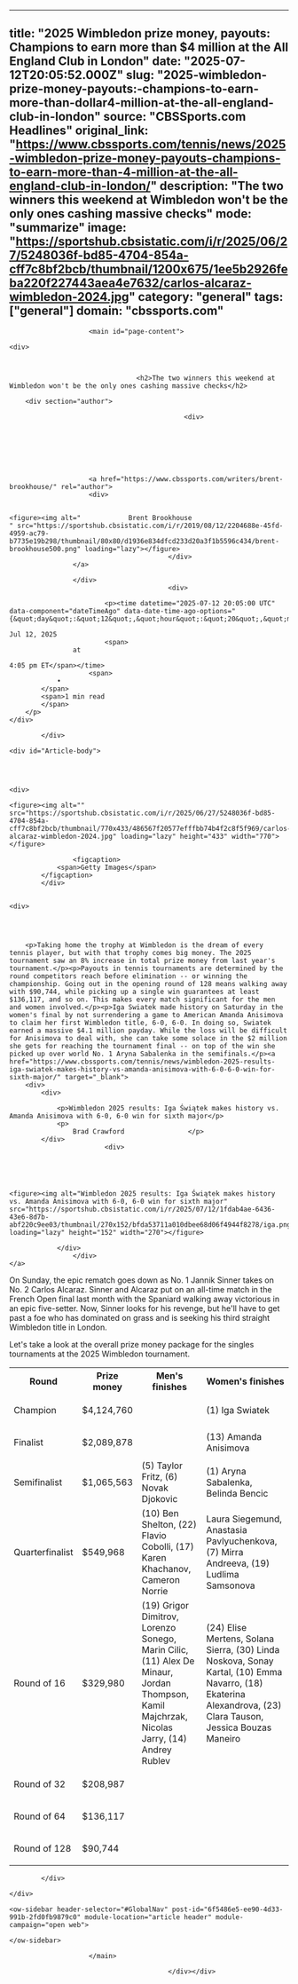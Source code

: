 ---
   title: "2025 Wimbledon prize money, payouts: Champions to earn more than $4 million at the All England Club in London"
   date: "2025-07-12T20:05:52.000Z"
   slug: "2025-wimbledon-prize-money-payouts:-champions-to-earn-more-than-dollar4-million-at-the-all-england-club-in-london"
   source: "CBSSports.com Headlines"
   original_link: "https://www.cbssports.com/tennis/news/2025-wimbledon-prize-money-payouts-champions-to-earn-more-than-4-million-at-the-all-england-club-in-london/"
   description: "The two winners this weekend at Wimbledon won't be the only ones cashing massive checks"
   mode: "summarize"
   image: "https://sportshub.cbsistatic.com/i/r/2025/06/27/5248036f-bd85-4704-854a-cff7c8bf2bcb/thumbnail/1200x675/1ee5b2926feba220f227443aea4e7632/carlos-alcaraz-wimbledon-2024.jpg"
   category: "general"
   tags: ["general"]
   domain: "cbssports.com"
  ---
  <div id="readability-page-1" class="page"><div id="Page-shell">
                        
                                                
                        

                            


                        <main id="page-content">
                                            







<div id="reading-list-items-container" data-metadata="league=tennis" data-reading-list-item="0" data-component="articleProgressBar" data-article-progress-bar-options="{&quot;device&quot;:&quot;desktop&quot;,&quot;isAbTestActive&quot;:false,&quot;mode&quot;:&quot;progress&quot;,&quot;showGamblingAds&quot;:true,&quot;taboolaFrequency&quot;:3}">
            

<article>
                                            
    <div>
                            
        

                                    <h2>The two winners this weekend at Wimbledon won't be the only ones cashing massive checks</h2>
                    
        <div section="author">
                                                            
                                                <div>
                                
                                                                            
    
                    
        
            
    
                        <a href="https://www.cbssports.com/writers/brent-brookhouse/" rel="author">
                        <div>
                                                                                                                        
        
    <figure><img alt="            Brent Brookhouse
    " src="https://sportshub.cbsistatic.com/i/r/2019/08/12/2204688e-45fd-4959-ac79-b7735e19b298/thumbnail/80x80/d1936e834dfcd233d20a3f1b5596c434/brent-brookhouse500.png" loading="lazy"></figure>
                                            </div>
                    </a>
            
                    </div>
                                            <div>
                                                                                    
                            <p><time datetime="2025-07-12 20:05:00 UTC" data-component="dateTimeAgo" data-date-time-ago-options="{&quot;day&quot;:&quot;12&quot;,&quot;hour&quot;:&quot;20&quot;,&quot;min&quot;:&quot;05&quot;,&quot;month&quot;:&quot;7&quot;,&quot;year&quot;:&quot;2025&quot;,&quot;hideAfter24Hours&quot;:false}">
                    
    Jul 12, 2025
                            <span>
                    at
                            
    4:05 pm ET</span></time>
                        <span>
                •
            </span>
            <span>1 min read
            </span>
        </p>
    </div>
</div>

            </div>

    <div id="Article-body">
        
    
        
                
    <div>
                            
    <figure><img alt="" src="https://sportshub.cbsistatic.com/i/r/2025/06/27/5248036f-bd85-4704-854a-cff7c8bf2bcb/thumbnail/770x433/486567f20577efffbb74b4f2c8f5f969/carlos-alcaraz-wimbledon-2024.jpg" loading="lazy" height="433" width="770"></figure>
        
                    <figcaption>
                <span>Getty Images</span>
            </figcaption>
            </div>

    
    <div>
        
        
                            
                
        <p>Taking home the trophy at Wimbledon is the dream of every tennis player, but with that trophy comes big money. The 2025 tournament saw an 8% increase in total prize money from last year's tournament.</p><p>Payouts in tennis tournaments are determined by the round competitors reach before elimination -- or winning the championship. Going out in the opening round of 128 means walking away with $90,744, while picking up a single win guarantees at least $136,117, and so on. This makes every match significant for the men and women involved.</p><p>Iga Swiatek made history on Saturday in the women's final by not surrendering a game to American Amanda Anisimova to claim her first Wimbledon title, 6-0, 6-0. In doing so, Swiatek earned a massive $4.1 million payday. While the loss will be difficult for Anisimova to deal with, she can take some solace in the $2 million she gets for reaching the tournament final -- on top of the win she picked up over world No. 1 Aryna Sabalenka in the semifinals.</p><a href="https://www.cbssports.com/tennis/news/wimbledon-2025-results-iga-swiatek-makes-history-vs-amanda-anisimova-with-6-0-6-0-win-for-sixth-major/" target="_blank">
        <div>
            <div>
                
                <p>Wimbledon 2025 results: Iga Świątek makes history vs. Amanda Anisimova with 6-0, 6-0 win for sixth major</p>
                <p>
                    Brad Crawford                </p>
            </div>
                            <div>
                            
                                                    
                
                        
                                    
    <figure><img alt="Wimbledon 2025 results: Iga Świątek makes history vs. Amanda Anisimova with 6-0, 6-0 win for sixth major" src="https://sportshub.cbsistatic.com/i/r/2025/07/12/1fdab4ae-6436-43e6-8d7b-abf220c9ee03/thumbnail/270x152/bfda53711a010dbee68d06f4944f8278/iga.png" loading="lazy" height="152" width="270"></figure>
                        
                </div>
                    </div>
    </a>
<p>On Sunday, the epic rematch goes down as No. 1 Jannik Sinner takes on No. 2 Carlos Alcaraz. Sinner and Alcaraz put on an all-time match in the French Open final last month with the Spaniard walking away victorious in an epic five-setter. Now, Sinner looks for his revenge, but he'll have to get past a foe who has dominated on grass and is seeking his third straight Wimbledon title in London.</p>
        

<p>Let's take a look at the overall prize money package for the singles tournaments at the 2025 Wimbledon tournament.</p><table data-title="9x2 Table"><tbody><tr><th>Round</th><th>Prize money</th><th>Men's finishes</th><th>Women's finishes</th></tr><tr><td><p>Champion</p></td><td><p>$4,124,760</p></td><td><br></td><td>(1) Iga Swiatek</td></tr><tr><td><p>Finalist</p></td><td><p>$2,089,878</p></td><td><br></td><td>(13) Amanda Anisimova</td></tr><tr><td><p>Semifinalist</p></td><td><p>$1,065,563</p></td><td>(5) Taylor Fritz, (6) Novak Djokovic</td><td>(1) Aryna Sabalenka, Belinda Bencic</td></tr><tr><td><p>Quarterfinalist</p></td><td><p>$549,968</p></td><td>(10) Ben Shelton, (22) Flavio Cobolli, (17) Karen Khachanov, Cameron Norrie</td><td>Laura Siegemund, Anastasia Pavlyuchenkova, (7) Mirra Andreeva, (19) Ludlima Samsonova</td></tr><tr><td><p>Round of 16</p></td><td><p>$329,980</p></td><td>(19) Grigor Dimitrov, Lorenzo Sonego, Marin Cilic, (11) Alex De Minaur, Jordan Thompson, Kamil Majchrzak, Nicolas Jarry, (14) Andrey Rublev</td><td>(24) Elise Mertens, Solana Sierra, (30) Linda Noskova, Sonay Kartal, (10) Emma Navarro, (18) Ekaterina Alexandrova, (23) Clara Tauson, Jessica Bouzas Maneiro</td></tr><tr><td><p>Round of 32</p></td><td><p>$208,987</p></td><td><br></td><td><br></td></tr><tr><td><p>Round of 64</p></td><td><p>$136,117</p></td><td><br></td><td><br></td></tr><tr><td><p>Round of 128</p></td><td><p>$90,744</p></td><td><br></td><td><br></td></tr></tbody></table>


        
            </div>

    </div>
</article>
        </div>



    
    
        
    <ow-sidebar header-selector="#GlobalNav" post-id="6f5486e5-ee90-4d33-991b-2fd0fb9879c0" module-location="article header" module-campaign="open web">
        
    </ow-sidebar>
    
                        </main>

                                            </div></div>
